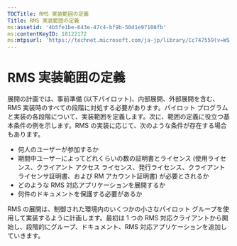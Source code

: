 ```yaml
---
TOCTitle: RMS 実装範囲の定義
Title: RMS 実装範囲の定義
ms:assetid: '4b5fe1be-643e-47c4-bf9b-50d1e97108fb'
ms:contentKeyID: 18122172
ms:mtpsurl: 'https://technet.microsoft.com/ja-jp/library/Cc747559(v=WS.10)'
---
```


RMS 実装範囲の定義
==================

展開の計画では、事前準備 (以下パイロット)、内部展開、外部展開を含む、RMS 実装時のすべての段階に対処する必要があります。パイロット プログラムと実装の各段階について、実装範囲を定義します。次に、範囲の定義に役立つ基本条件の例を示します。RMS の実装に応じて、次のような条件が存在する場合もあります。

-   何人のユーザーが参加するか
-   期間中ユーザーによってどれくらいの数の証明書とライセンス (使用ライセンス、クライアント アクセス ライセンス、発行ライセンス、クライアント ライセンサ証明書、および RM アカウント証明書) が必要とされるか
-   どのような RMS 対応アプリケーションを展開するか
-   何件のドキュメントを保護する必要があるか

RMS の展開は、制御された環境内のいくつかの小さなパイロット グループを使用して実装するように計画します。最初は 1 つの RMS 対応クライアントから開始し、段階的にグループ、ドキュメント、RMS 対応アプリケーションを追加していきます。
